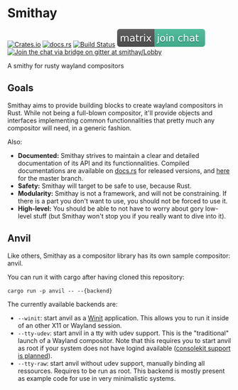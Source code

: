 # Smithay

[![Crates.io](http://meritbadge.herokuapp.com/smithay)](https://crates.io/crates/smithay)
[![docs.rs](https://docs.rs/smithay/badge.svg)](https://docs.rs/smithay)
[![Build Status](https://travis-ci.org/Smithay/smithay.svg?branch=master)](https://travis-ci.org/Smithay/smithay)
[![Join the chat on matrix at @smithay:matrix.org](matrix_badge.svg)](https://matrix.to/#/#smithay:matrix.org)
[![Join the chat via bridge on gitter at smithay/Lobby ](https://badges.gitter.im/smithay/Lobby.svg)](https://gitter.im/smithay/Lobby?utm_source=badge&utm_medium=badge&utm_campaign=pr-badge&utm_content=badge)

A smithy for rusty wayland compositors

## Goals

Smithay aims to provide building blocks to create wayland compositors in Rust. While not
being a full-blown compositor, it'll provide objects and interfaces implementing common
functionnalities that pretty much any compositor will need, in a generic fashion.

Also:

- **Documented:** Smithay strives to maintain a clear and detailed documentation of its API and its
  functionnalities. Compiled documentations are available on [docs.rs](https://docs.rs/smithay) for released
  versions, and [here](https://smithay.github.io/smithay) for the master branch.
- **Safety:** Smithay will target to be safe to use, because Rust.
- **Modularity:** Smithay is not a framework, and will not be constraining. If there is a
  part you don't want to use, you should not be forced to use it.
- **High-level:** You should be able to not have to worry about gory low-level stuff (but 
  Smithay won't stop you if you really want to dive into it).

## Anvil

Like others, Smithay as a compositor library has its own sample compositor: anvil.

You can run it with cargo after having cloned this repository:

```
cargo run -p anvil -- --{backend}
```

The currently available backends are:

- `--winit`: start anvil as a [Winit](https://github.com/tomaka/winit) application. This allows you to run it
  inside of an other X11 or Wayland session.
- `--tty-udev`: start anvil in a tty with udev support. This is the "traditional" launch of a Wayland
  compositor. Note that this requires you to start anvil as root if your system does not have logind
  available ([consolekit support is planned](https://github.com/Smithay/smithay/issues/95)).
- `--tty-raw`: start anvil without udev support, manually binding all ressources. Requires to be run as root.
  This backend is mostly present as example code for use in very minimalistic systems.
